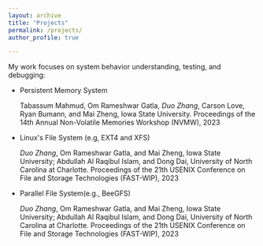 ```yaml
---
layout: archive
title: "Projects"
permalink: /projects/
author_profile: true

---
```


My work focuses on system behavior understanding, testing, and debugging:

* Persistent Memory System

    Tabassum Mahmud, Om Rameshwar Gatla, _Duo Zhang_, Carson Love, Ryan Bumann, and Mai Zheng, Iowa State University. 
    Proceedings of the 14th Annual Non-Volatile Memories Workshop (NVMW), 2023

* Linux's File System (e.g, EXT4 and XFS)

    _Duo Zhang_, Om Rameshwar Gatla, and Mai Zheng, Iowa State University; Abdullah Al Raqibul Islam, and Dong Dai, University of North Carolina at Charlotte. 
    Proceedings of the 21th USENIX Conference on File and Storage Technologies (FAST-WIP), 2023

* Parallel File System(e.g., BeeGFS)

    _Duo Zhang_, Om Rameshwar Gatla, and Mai Zheng, Iowa State University; Abdullah Al Raqibul Islam, and Dong Dai, University of North Carolina at Charlotte. 
    Proceedings of the 21th USENIX Conference on File and Storage Technologies (FAST-WIP), 2023


